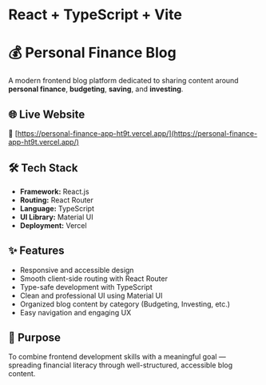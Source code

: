# React + TypeScript + Vite

# 💰 Personal Finance Blog

A modern frontend blog platform dedicated to sharing content around **personal finance**, **budgeting**, **saving**, and **investing**.

## 🌐 Live Website  
🔗 [https://personal-finance-app-ht9t.vercel.app/](https://personal-finance-app-ht9t.vercel.app/)

## 🛠️ Tech Stack
- **Framework:** React.js  
- **Routing:** React Router  
- **Language:** TypeScript  
- **UI Library:** Material UI  
- **Deployment:** Vercel

## ✨ Features
- Responsive and accessible design  
- Smooth client-side routing with React Router  
- Type-safe development with TypeScript  
- Clean and professional UI using Material UI  
- Organized blog content by category (Budgeting, Investing, etc.)  
- Easy navigation and engaging UX

## 📌 Purpose
To combine frontend development skills with a meaningful goal — spreading financial literacy through well-structured, accessible blog content.
